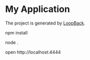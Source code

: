 # My Application

The project is generated by [LoopBack](http://loopback.io).

npm install

node .

open http://localhost:4444
